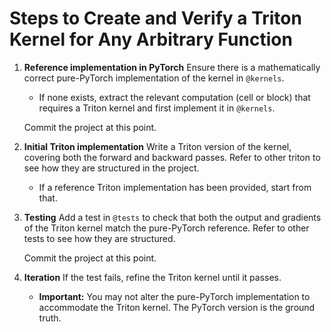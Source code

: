 # Steps to Create and Verify a Triton Kernel for Any Arbitrary Function

1. **Reference implementation in PyTorch**
   Ensure there is a mathematically correct pure-PyTorch implementation of the kernel in `@kernels`.

   * If none exists, extract the relevant computation (cell or block) that requires a Triton kernel and first implement it in `@kernels`.

   Commit the project at this point.

2. **Initial Triton implementation**
   Write a Triton version of the kernel, covering both the forward and backward passes. Refer to other triton to see how they are structured in the project.

   * If a reference Triton implementation has been provided, start from that.

3. **Testing**
   Add a test in `@tests` to check that both the output and gradients of the Triton kernel match the pure-PyTorch reference. Refer to other tests to see how they are structured.

   Commit the project at this point.

4. **Iteration**
   If the test fails, refine the Triton kernel until it passes.

   * **Important:** You may not alter the pure-PyTorch implementation to accommodate the Triton kernel. The PyTorch version is the ground truth.

